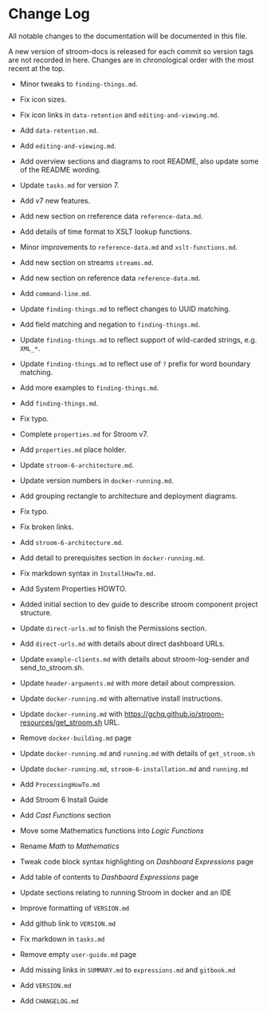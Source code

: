 # Change Log

All notable changes to the documentation will be documented in this file.

A new version of stroom-docs is released for each commit so version tags
are not recorded in here. Changes are in chronological order with the most
recent at the top.

* Minor tweaks to `finding-things.md`.

* Fix icon sizes.

* Fix icon links in `data-retention` and `editing-and-viewing.md`.

* Add `data-retention.md`.

* Add `editing-and-viewing.md`.

* Add overview sections and diagrams to root README, also update some of the README wording.

* Update `tasks.md` for version 7.

* Add v7 new features.

* Add new section on rreference data `reference-data.md`.

* Add details of time format to XSLT lookup functions.

* Minor improvements to `reference-data.md` and `xslt-functions.md`.

* Add new section on streams `streams.md`.

* Add new section on reference data `reference-data.md`.

* Add `command-line.md`.

* Update `finding-things.md` to reflect changes to UUID matching.

* Add field matching and negation to `finding-things.md`.

* Update `finding-things.md` to reflect support of wild-carded strings, e.g. `XML_*`.

* Update `finding-things.md` to reflect use of `?` prefix for word boundary matching.

* Add more examples to `finding-things.md`.

* Add `finding-things.md`.

* Fix typo.

* Complete `properties.md` for Stroom v7.

* Add `properties.md` place holder.

* Update `stroom-6-architecture.md`.

* Update version numbers in `docker-running.md`.

* Add grouping rectangle to architecture and deployment diagrams.

* Fix typo.

* Fix broken links.

* Add `stroom-6-architecture.md`.

* Add detail to prerequisites section in `docker-running.md`.

* Fix markdown syntax in `InstallHowTo.md`.

* Add System Properties HOWTO.

* Added initial section to dev guide to describe stroom component project structure.

* Update `direct-urls.md` to finish the Permissions section.

* Add `direct-urls.md` with details about direct dashboard URLs.

* Update `example-clients.md` with details about stroom-log-sender and send_to_stroom.sh.

* Update `header-arguments.md` with more detail about compression.

* Update `docker-running.md` with alternative install instructions.

* Update `docker-running.md` with https://gchq.github.io/stroom-resources/get_stroom.sh URL.

* Remove `docker-building.md` page

* Update `docker-running.md` and `running.md` with details of `get_stroom.sh`

* Update `docker-running.md`, `stroom-6-installation.md` and `running.md`

* Add `ProcessingHowTo.md`

* Add Stroom 6 Install Guide

* Add _Cast Functions_ section

* Move some Mathematics functions into _Logic Functions_

* Rename _Math_ to _Mathematics_

* Tweak code block syntax highlighting on _Dashboard Expressions_ page

* Add table of contents to _Dashboard Expressions_ page

* Update sections relating to running Stroom in docker and an IDE

* Improve formatting of `VERSION.md`

* Add github link to `VERSION.md`

* Fix markdown in `tasks.md`

* Remove empty `user-guide.md` page

* Add missing links in `SUMMARY.md` to `expressions.md` and `gitbook.md`

* Add `VERSION.md`

* Add `CHANGELOG.md`
